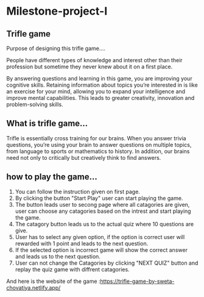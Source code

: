 <h1>Milestone-project-I</h1>

<h2>Trifle game</h2>

<p>Purpose of designing this trifle game....

People have different types of knowledge and interest other than their profession but sometime they never knew about it on a first place. 

By answering questions and learning in this game, you  are improving your cognitive skills. Retaining information about topics you’re interested in is like an exercise for your mind, allowing you to expand your intelligence and improve mental capabilities. This leads to greater creativity, innovation and problem-solving skills.</p>

<h2>What is trifle game...</h2>

<p>Trifle is essentially cross training for our brains. When you answer trivia questions, you’re using your brain to answer questions on multiple topics, from language to sports or mathematics to history. In addition, our brains need not only to critically but creatively think to find answers.</p>

<h2>how to play the game...</h2>

1. You can follow the instruction given on first page.
2. By clicking the button "Start Play" user can start playing the game.
3. The button leads user to secong page where all catagories are given, user can choose any catagories based on the intrest and start playing the game.
4. The catagory button leads us to the actual quiz where 10 questions are give.
5. User has to select any given option, if the option is correct user will rewarded with 1 point and leads to the next question.
6. If the selected option is incorrect game will show the correct answer and leads us to the next question.
7. User can not change the Catagories by clicking "NEXT QUIZ" button and replay the quiz game with diffrent catagories. 

And here is the website of the game :https://trifle-game-by-sweta-chovatiya.netlify.app/
